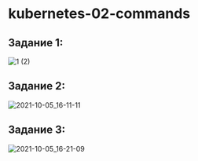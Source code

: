 # kubernetes-02-commands
## Задание 1:   
![1 (2)](https://user-images.githubusercontent.com/78191008/136013638-af349480-10fe-4af9-bb4e-8984e76f2043.png)   
## Задание 2:   
![2021-10-05_16-11-11](https://user-images.githubusercontent.com/78191008/136013741-75d203f8-3c13-465f-aece-cb42788ecb08.png)   
## Задание 3:   
![2021-10-05_16-21-09](https://user-images.githubusercontent.com/78191008/136013814-2ac0b706-1b95-4ae8-991f-4774b361d0e2.png)

